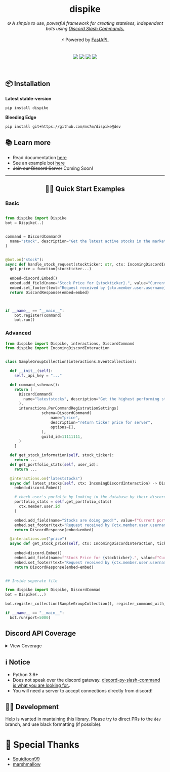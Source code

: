 <div align="center">
<br>
  <h1> dispike </h1>
  <i> ⚙️  A simple to use, powerful framework for creating stateless, independent bots using <a href="https://discord.com/developers/docs/interactions/slash-commands"> Discord Slash Commands.</a> </i>
  <br>
  <br>
    <a > ⚡ Powered by <a href="https://github.com/tiangolo/fastapi"> FastAPI.</a> </a>
  <br>
  <br>
  <p align="center">
    <img src="https://codecov.io/gh/ms7m/dispike/branch/master/graph/badge.svg?token=E5AXLZDP9O">
    <img src="https://github.com/ms7m/dispike/workflows/Test%20Dispike/badge.svg?branch=master">
    <img src="https://img.shields.io/badge/Available%20on%20PyPi-Dispike-blue?logo=pypi&link=%22https://pypi.org/project/dispike%22">
    <img src="https://img.shields.io/badge/dynamic/json?color=blue&label=PyPi%20Version&query=%24.info.version&url=https%3A%2F%2Fpypi.org%2Fpypi%2Fdispike%2Fjson">
  </p>
  <br>
</div>


## 📦 Installation


**Latest stable-version**
```
pip install dispike
```

**Bleeding Edge**
```
pip install git+https://github.com/ms7m/dispike@dev
```

## 📚 Learn more
- Read documentation [here](https://dispike.ms7m.me)
- See an example bot [here](https://github.com/ms7m/dispike-example)
- ~~Join our Discord Server~~ Coming Soon!

***
<div align="center">
<h2> 🧑‍💻 Quick Start Examples </h2>
</div>


### Basic

```python

from dispike import Dispike
bot = Dispike(..)


command = DiscordCommand(
  name="stock", description="Get the latest active stocks in the market!"
)


@bot.on("stock"):
async def handle_stock_request(stockticker: str, ctx: IncomingDiscordInteraction) -> DiscordResponse:
  get_price = function(stockticker...)
  
  embed=discord.Embed()
  embed.add_field(name="Stock Price for {stockticker}.", value="Current price is {get_price}", inline=True)
  embed.set_footer(text="Request received by {ctx.member.user.username}")
  return DiscordResponse(embed=embed)



if __name__ == "__main__":
    bot.register(command)
    bot.run()
```


### Advanced
```python
from dispike import Dispike, interactions, DiscordCommand
from dispike import IncomingDiscordInteraction


class SampleGroupCollection(interactions.EventCollection):

  def __init__(self):
    self._api_key = "..."

  def command_schemas():
    return [
      DiscordCommand(
        name="lateststocks", description="Get the highest performing stocks in the market currently!"
      ),
      interactions.PerCommandRegistrationSettings(
                schema=DiscordCommand(
                    name="price",
                    description="return ticker price for server",
                    options=[],
                ),
                guild_id=11111111,
      )
    ]

  def get_stock_information(self, stock_ticker):
    return ...
  def get_portfolio_stats(self, user_id):
    return ...

  @interactions.on("lateststocks")
  async def latest_stocks(self, ctx: IncomingDiscordInteraction) -> DiscordResponse:
    embed=discord.Embed()

    # check user's porfolio by looking in the database by their discord ID
    portfolio_stats = self.get_portfolio_stats(
      ctx.member.user.id
    )

    embed.add_field(name="Stocks are doing good!", value=f"Current portfolio is {portfolio_stats}", inline=True)
    embed.set_footer(text="Request received by {ctx.member.user.username}")
    return DiscordResponse(embed=embed)

  @interactions.on("price")
  async def get_stock_price(self, ctx: IncomingDiscordInteraction, ticker: str) -> DiscordResponse:
  
    embed=discord.Embed()
    embed.add_field(name=f"Stock Price for {stockticker}.", value=f"Current price is {self.get_stock_information(ticker)}", inline=True)
    embed.set_footer(text="Request received by {ctx.member.user.username}")
    return DiscordResponse(embed=embed)    


## Inside seperate file

from dispike import Dispike, DiscordCommad
bot = Dispike(...)

bot.register_collection(SampleGroupCollection(), register_command_with_discord=True)

if __name__ == "__main__":
  bot.run(port=5000)
```

## Discord API Coverage
<details><summary>View Coverage</summary>
<p>

| API Endpoint   |      Implementation   |
|----------|:-------------:|
| Get Global Application Commands |  **✅ Implemented** |
| Create Global Application Command |    **✅ Implemented**   |
| Edit Global Application Command |  **✅ Implemented** |
| Delete Global Application Command | **✅ Implemented** |
| Create Guild Application Command | **✅ Implemented** |
| Edit Guild Application Command | **✅ Implemented** |
| Delete Guild Application Command | **✅ Implemented** |
| Create Interaction Response | **✅ Implemented** |
| Edit Original Interaction Response | **✅ Implemented**|
| Delete Original Interaction Response | **✅ Implemented** |
| Create Followup Message |**✅ Implemented** |
| Edit Followup Message | **✅ Implemented** |
| Delete Followup Message | **✅ Implemented** |
| Data Models and Types | **✅ Implemented** |
| ApplicationCommand | **✅ Implemented** |
| ApplicationCommandOption | **✅ Implemented** |
| ApplicationCommandOptionType | **✅ Implemented** |
| ApplicationCommandOptionChoice | **✅ Implemented** |
| Interaction | **✅ Implemented** |
| Interaction Response | **✅ Implemented** |
| Message Components | **✅ Implemented** |
| Buttons (Message Components) | **✅ Implemented** |
| Action Rows (Message Components) | **✅ Implemented** |
| Message Select (Message Components) | **✅ Implemented** |

</p>
</details>

## ℹ️ Notice

- Python 3.6+
- Does not speak over the discord gateway. [discord-py-slash-command is what you are looking for.](https://github.com/eunwoo1104/discord-py-slash-command). 
- You will need a server to accept connections directly from discord!


## 🧑‍💻 Development

Help is wanted in mantaining this library. Please try to direct PRs to the ``dev`` branch, and use black formatting (if possible).

# 🎉 Special Thanks
- [Squidtoon99](https://github.com/Squidtoon99)
- [marshmallow](https://github.com/mrshmllow)
